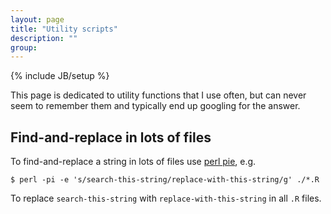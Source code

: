 ```yaml
---
layout: page
title: "Utility scripts"
description: ""
group: 
---
```

{% include JB/setup %}

This page is dedicated to utility functions that I use often, but can never seem to remember them and typically end up googling for the answer. 

## Find-and-replace in lots of files

To find-and-replace a string in lots of files use [perl pie](https://www.garron.me/en/bits/pearl-pie-search-replace-substitute-text-all-files-terminal.html), e.g. 

    $ perl -pi -e 's/search-this-string/replace-with-this-string/g' ./*.R
    
To replace `search-this-string` with `replace-with-this-string` in all `.R` files.
